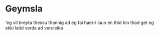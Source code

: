 # Geymsla
'eg vil breyta thessu thannig ad eg fai haerri laun en thid hin
thad get eg ekki latid verda ad veruleika

